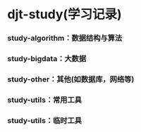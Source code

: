 # djt-study(学习记录)

### study-algorithm：数据结构与算法

### study-bigdata：大数据

### study-other：其他(如数据库，网络等)

### study-utils：常用工具

### study-utils：临时工具
